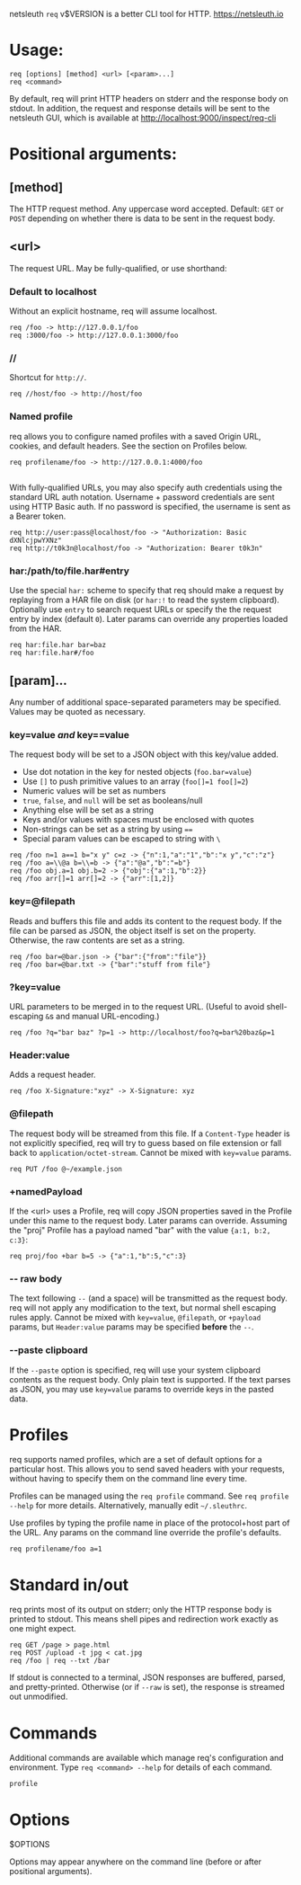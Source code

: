 netsleuth `req` v$VERSION is a better CLI tool for HTTP.  <https://netsleuth.io>

# Usage:
```
req [options] [method] <url> [<param>...]
req <command>
```

By default, req will print HTTP headers on stderr and the response body on stdout.  In addition, the request and response details will be sent to the netsleuth GUI, which is available at <http://localhost:9000/inspect/req-cli>

# Positional arguments:
## [method]
The HTTP request method.  Any uppercase word accepted.  Default: `GET` or `POST` depending on whether there is data to be sent in the request body.

## \<url>
The request URL.  May be fully-qualified, or use shorthand:
### Default to localhost
Without an explicit hostname, req will assume localhost.
```
req /foo -> http://127.0.0.1/foo
req :3000/foo -> http://127.0.0.1:3000/foo
```

### //
Shortcut for `http://`.
```
req //host/foo -> http://host/foo
```

### Named profile
req allows you to configure named profiles with a saved Origin URL, cookies, and default headers.  See the section on Profiles below.
```
req profilename/foo -> http://127.0.0.1:4000/foo
```

##
With fully-qualified URLs, you may also specify auth credentials using the standard URL auth notation.  Username + password credentials are sent using HTTP Basic auth.  If no password is specified, the username is sent as a Bearer token.
```
req http://user:pass@localhost/foo -> "Authorization: Basic dXNlcjpwYXNz"
req http://t0k3n@localhost/foo -> "Authorization: Bearer t0k3n"
```

### har:/path/to/file.har#entry
Use the special `har:` scheme to specify that req should make a request by replaying from a HAR file on disk (or `har:!` to read the system clipboard).  Optionally use `entry` to search request URLs or specify the the request entry by index (default `0`).  Later params can override any properties loaded from the HAR.
```
req har:file.har bar=baz
req har:file.har#/foo
```

## [param]...
Any number of additional space-separated parameters may be specified.  Values may be quoted as necessary.

### key=value _and_ key==value
The request body will be set to a JSON object with this key/value added.

- Use dot notation in the key for nested objects (`foo.bar=value`)
- Use `[]` to push primitive values to an array (`foo[]=1 foo[]=2`)
- Numeric values will be set as numbers
- `true`, `false`, and `null` will be set as booleans/null
- Anything else will be set as a string
- Keys and/or values with spaces must be enclosed with quotes
- Non-strings can be set as a string by using `==`
- Special param values can be escaped to string with `\`
```
req /foo n=1 a==1 b="x y" c=z -> {"n":1,"a":"1","b":"x y","c":"z"}
req /foo a=\\@a b=\\=b -> {"a":"@a","b":"=b"}
req /foo obj.a=1 obj.b=2 -> {"obj":{"a":1,"b":2}}
req /foo arr[]=1 arr[]=2 -> {"arr":[1,2]}
```

### key=@filepath
Reads and buffers this file and adds its content to the request body.  If the file can be parsed as JSON, the object itself is set on the property.  Otherwise, the raw contents are set as a string.
```
req /foo bar=@bar.json -> {"bar":{"from":"file"}}
req /foo bar=@bar.txt -> {"bar":"stuff from file"}
```

### ?key=value
URL parameters to be merged in to the request URL. (Useful to avoid shell-escaping `&`s and manual URL-encoding.)
```
req /foo ?q="bar baz" ?p=1 -> http://localhost/foo?q=bar%20baz&p=1
```

### Header:value
Adds a request header.
```
req /foo X-Signature:"xyz" -> X-Signature: xyz
```

### @filepath
The request body will be streamed from this file.  If a `Content-Type` header is not explicitly specified, req will try to guess based on file extension or fall back to `application/octet-stream`.  Cannot be mixed with `key=value` params.
```
req PUT /foo @~/example.json
```

### +namedPayload
If the \<url> uses a Profile, req will copy JSON properties saved in the Profile under this name to the request body.  Later params can override.  Assuming the "proj" Profile has a payload named "bar" with the value `{a:1, b:2, c:3}`:
```
req proj/foo +bar b=5 -> {"a":1,"b":5,"c":3}
```

### -- raw body
The text following `--` (and a space) will be transmitted as the request body.  req will not apply any modification to the text, but normal shell escaping rules apply.  Cannot be mixed with `key=value`, `@filepath`, or `+payload` params, but `Header:value` params may be specified **before** the `--`.

### --paste clipboard
If the `--paste` option is specified, req will use your system clipboard contents as the request body.  Only plain text is supported.  If the text parses as JSON, you may use `key=value` params to override keys in the pasted data.

# Profiles
req supports named profiles, which are a set of default options for a particular host.  This allows you to send saved headers with your requests, without having to specify them on the command line every time.

Profiles can be managed using the `req profile` command.  See `req profile --help` for more details.  Alternatively, manually edit `~/.sleuthrc`.

Use profiles by typing the profile name in place of the protocol+host part of the URL.  Any params on the command line override the profile's defaults.
```
req profilename/foo a=1
```

# Standard in/out
req prints most of its output on stderr; only the HTTP response body is printed to stdout.  This means shell pipes and redirection work exactly as one might expect.

```
req GET /page > page.html
req POST /upload -t jpg < cat.jpg
req /foo | req --txt /bar
```

If stdout is connected to a terminal, JSON responses are buffered, parsed, and pretty-printed.  Otherwise (or if `--raw` is set), the response is streamed out unmodified.

# Commands
Additional commands are available which manage req's configuration and environment.  Type `req <command> --help` for details of each command.

`profile`

# Options
$OPTIONS

Options may appear anywhere on the command line (before or after positional arguments).